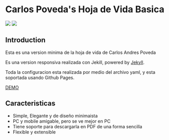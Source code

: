# Carlos Poveda's Hoja de Vida Basica

![](https://travis-ci.org/crispgm/resume.svg)
![](https://img.shields.io/badge/powered%20by-jekyll-blue.svg)

## Introduction

Esta es una version minima de la hoja de vida de Carlos Andres Poveda

Es una version responsiva realizada con Jekill, powered by [Jekyll](http://jekyllrb.com/).

Toda la configuracion esta realizada por medio del archivo yaml, y esta soportada usando Github Pages.

[DEMO](https://krpovmu.github.io/resume/resume.html)

## Caracteristicas

* Simple, Elegante y de diseño minimaista
* PC y mobile amigable, pero se ve mejor en PC
* Tiene soporte para descargarla en PDF de una forma sencilla
* Flexible y extensible

